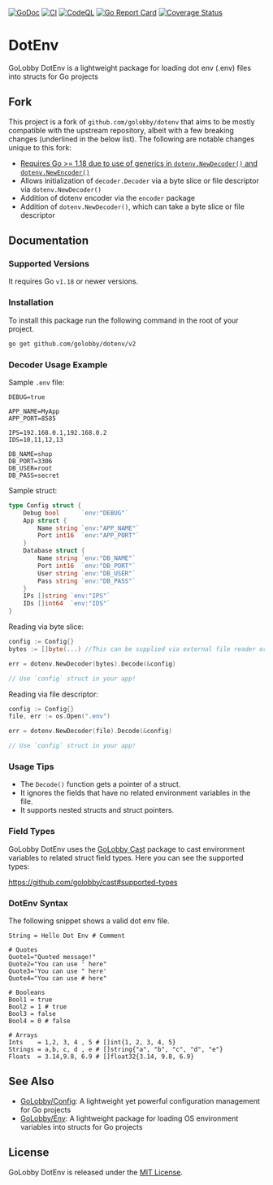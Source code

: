 [![GoDoc](https://godoc.org/github.com/golobby/dotenv?status.svg)](https://godoc.org/github.com/golobby/dotenv)
[![CI](https://github.com/golobby/dotenv/actions/workflows/ci.yml/badge.svg)](https://github.com/golobby/dotenv/actions/workflows/ci.yml)
[![CodeQL](https://github.com/golobby/dotenv/workflows/CodeQL/badge.svg)](https://github.com/golobby/dotenv/actions?query=workflow%3ACodeQL)
[![Go Report Card](https://goreportcard.com/badge/github.com/golobby/dotenv)](https://goreportcard.com/report/github.com/golobby/dotenv)
[![Coverage Status](https://coveralls.io/repos/github/golobby/dotenv/badge.svg?v=1)](https://coveralls.io/github/golobby/dotenv)

# DotEnv
GoLobby DotEnv is a lightweight package for loading dot env (.env) files into structs for Go projects

## Fork
This project is a fork of `github.com/golobby/dotenv` that aims to be mostly compatible with the upstream repository, albeit with a few breaking changes (underlined in the below list). The following are notable changes unique to this fork:

- <u>Requires Go >= 1.18 due to use of generics in `dotenv.NewDecoder()` and `dotenv.NewEncoder()`</u>
- Allows initialization of `decoder.Decoder` via a byte slice or file descriptor via `dotenv.NewDecoder()`
- Addition of dotenv encoder via the `encoder` package
- Addition of `dotenv.NewDecoder()`, which can take a byte slice or file descriptor

## Documentation
### Supported Versions
It requires Go `v1.18` or newer versions.

### Installation
To install this package run the following command in the root of your project.

```bash
go get github.com/golobby/dotenv/v2
```

### Decoder Usage Example
Sample `.env` file:

```env
DEBUG=true

APP_NAME=MyApp
APP_PORT=8585

IPS=192.168.0.1,192.168.0.2
IDS=10,11,12,13

DB_NAME=shop
DB_PORT=3306
DB_USER=root
DB_PASS=secret
```

Sample struct:

```go
type Config struct {
    Debug bool      `env:"DEBUG"`
    App struct {
        Name string `env:"APP_NAME"`
        Port int16  `env:"APP_PORT"`
    }
    Database struct {
        Name string `env:"DB_NAME"`
        Port int16  `env:"DB_PORT"`
        User string `env:"DB_USER"`
        Pass string `env:"DB_PASS"`
    }
    IPs []string `env:"IPS"`
	IDs []int64  `env:"IDS"`
}
```

Reading via byte slice:

```go
config := Config{}
bytes := []byte(...) //This can be supplied via external file reader or other byte source

err = dotenv.NewDecoder(bytes).Decode(&config)

// Use `config` struct in your app!
```

Reading via file descriptor:

```go
config := Config{}
file, err := os.Open(".env")

err = dotenv.NewDecoder(file).Decode(&config)

// Use `config` struct in your app!
```

### Usage Tips
* The `Decode()` function gets a pointer of a struct.
* It ignores the fields that have no related environment variables in the file.
* It supports nested structs and struct pointers.

### Field Types
GoLobby DotEnv uses the [GoLobby Cast](https://github.com/golobby/cast) package to cast environment variables to related struct field types.
Here you can see the supported types:

https://github.com/golobby/cast#supported-types

### DotEnv Syntax
The following snippet shows a valid dot env file.

```env
String = Hello Dot Env # Comment

# Quotes
Quote1="Quoted message!"
Quote2="You can use ' here"
Quote3='You can use " here'
Quote4="You can use # here"

# Booleans
Bool1 = true
Bool2 = 1 # true
Bool3 = false
Bool4 = 0 # false

# Arrays
Ints    = 1,2, 3, 4 , 5 # []int{1, 2, 3, 4, 5}
Strings = a,b, c, d , e # []string{"a", "b", "c", "d", "e"}
Floats  = 3.14,9.8, 6.9 # []float32{3.14, 9.8, 6.9}

```

## See Also
* [GoLobby/Config](https://github.com/golobby/config):
  A lightweight yet powerful configuration management for Go projects
* [GoLobby/Env](https://github.com/golobby/env):
  A lightweight package for loading OS environment variables into structs for Go projects

## License
GoLobby DotEnv is released under the [MIT License](http://opensource.org/licenses/mit-license.php).
